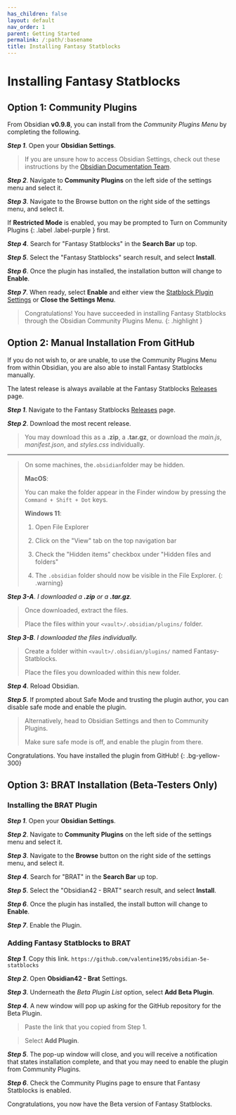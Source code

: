```yaml
---
has_children: false
layout: default
nav_order: 1
parent: Getting Started
permalink: /:path/:basename
title: Installing Fantasy Statblocks
---
```


# Installing Fantasy Statblocks

## Option 1: Community Plugins

From Obsidian **v0.9.8**, you can install from the *Community Plugins Menu* by completing the following.

***Step 1***. Open your **Obsidian Settings**.

> If you are unsure how to access Obsidian Settings, check out these instructions by
> the [Obsidian Documentation Team](https://help.obsidian.md/How+to/Change+settings).

***Step 2***. Navigate to **Community Plugins** on the left side of the settings menu and select it.

***Step 3***. Navigate to the Browse button on the right side of the settings menu, and select it.

If **Restricted Mode** is enabled, you may be prompted to Turn on Community Plugins {: .label .label-purple } first.

***Step 4***. Search for "Fantasy Statblocks" in the **Search Bar** up top.

***Step 5***. Select the "Fantasy Statblocks" search result, and select **Install**.

***Step 6***. Once the plugin has installed, the installation button will change to **Enable**.

***Step 7***. When ready, select **Enable** and either view
the [Statblock Plugin Settings](docs/01_Setting_Up_Fantasy_Statblocks/01-04-00-Statblock-Plugin-Settings.md) or **Close the Settings Menu**.

> Congratulations! You have succeeded in installing Fantasy Statblocks through the Obsidian Community Plugins Menu.
{: .highlight }

## Option 2: Manual Installation From GitHub

If you do not wish to, or are unable, to use the Community Plugins Menu from within Obsidian, you are also able to
install Fantasy Statblocks manually.

The latest release is always available at the Fantasy
Statblocks [Releases](https://github.com/valentine195/obsidian-5e-statblocks/releases) page.

***Step 1***. Navigate to the Fantasy
Statblocks [Releases](https://github.com/valentine195/obsidian-5e-statblocks/releases) page.

***Step 2***. Download the most recent release.

> You may download this as a **.zip**, a **.tar.gz**, or download the *main.js*, *manifest.json*, and *styles.css*
> individually.

***

> On some machines, the`.obsidian`folder may be hidden.
>
> **MacOS**:
>
> You can make the folder appear in the Finder window by pressing the `Command + Shift + Dot` keys.
>
> **Windows 11**:
>
> 1. Open File Explorer
>
> 2. Click on the "View" tab on the top navigation bar
>
> 3. Check the "Hidden items" checkbox under "Hidden files and folders"
>
> 4. The `.obsidian` folder should now be visible in the File Explorer.
     {: .warning}

***Step 3-A***. *I downloaded a **.zip** or a **.tar.gz**.*

> Once downloaded, extract the files.
>
> Place the files within your `<vault>/.obsidian/plugins/` folder.

***Step 3-B***. *I downloaded the files individually.*

> Create a folder within `<vault>/.obsidian/plugins/` named Fantasy-Statblocks.
>
> Place the files you downloaded within this new folder.

***Step 4***. Reload Obsidian.

***Step 5***. If prompted about Safe Mode and trusting the plugin author, you can disable safe mode and enable the
plugin.

> Alternatively, head to Obsidian Settings and then to Community Plugins.
>
> Make sure safe mode is off, and enable the plugin from there.

Congratulations. You have installed the plugin from GitHub!
{: .bg-yellow-300}

## Option 3: BRAT Installation (Beta-Testers Only)

### Installing the BRAT Plugin

***Step 1***. Open your **Obsidian Settings**.

***Step 2***. Navigate to **Community Plugins** on the left side of the settings menu and select it.

***Step 3***. Navigate to the **Browse** button on the right side of the settings menu, and select it.

***Step 4***. Search for "BRAT" in the **Search Bar** up top.

***Step 5***. Select the "Obsidian42 - BRAT" search result, and select **Install**.

***Step 6***. Once the plugin has installed, the install button will change to **Enable**.

***Step 7***. Enable the Plugin.

### Adding Fantasy Statblocks to BRAT

***Step 1***. Copy this link.  `https://github.com/valentine195/obsidian-5e-statblocks`

***Step 2***. Open **Obsidian42 - Brat** Settings.

***Step 3***. Underneath the *Beta Plugin List* option, select **Add Beta Plugin**.

***Step 4***. A new window will pop up asking for the GitHub repository for the Beta Plugin.

> Paste the link that you copied from Step 1.

> Select **Add Plugin**.

***Step 5***. The pop-up window will close, and you will receive a notification that states installation complete, and
that you may need to enable the plugin from Community Plugins.

***Step 6***. Check the Community Plugins page to ensure that Fantasy Statblocks is enabled.

Congratulations, you now have the Beta version of Fantasy Statblocks.
